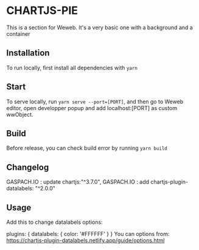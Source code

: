 # CHARTJS-PIE

This is a section for Weweb. It's a very basic one with a background and a container

## Installation

To run locally, first install all dependencies with `yarn`

## Start

To serve locally, run `yarn serve --port=[PORT]`, and then go to Weweb editor, open developper popup and add localhost:[PORT] as custom wwObject.

## Build

Before release, you can check build error by running `yarn build`


## Changelog

GASPACH.IO : update chartjs:"^3.7.0",
GASPACH.IO : add    chartjs-plugin-datalabels: "^2.0.0"

## Usage

Add this to change datalabels options:

plugins: {
     datalabels: {
        color: '#FFFFFF'
      }
  }
You can options from: https://chartjs-plugin-datalabels.netlify.app/guide/options.html

 
 

